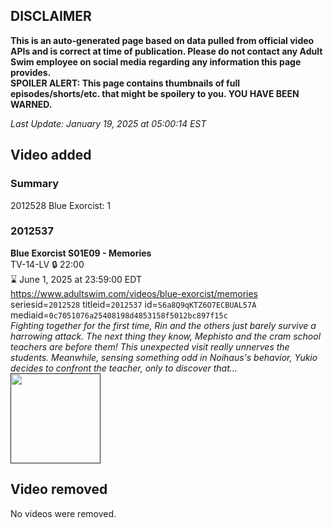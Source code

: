## DISCLAIMER
**This is an auto-generated page based on data pulled from official video APIs and is correct at time of publication. Please do not contact any Adult Swim employee on social media regarding any information this page provides.**  
**SPOILER ALERT: This page contains thumbnails of full episodes/shorts/etc. that might be spoilery to you. YOU HAVE BEEN WARNED.**  

_Last Update: January 19, 2025 at 05:00:14 EST_
## Video added
### Summary
2012528 Blue Exorcist: 1  
### 2012537
**Blue Exorcist S01E09 - Memories**  
TV-14-LV 🔒 22:00  
⌛ June 1, 2025 at 23:59:00 EDT  
https://www.adultswim.com/videos/blue-exorcist/memories  
seriesid=`2012528` titleid=`2012537` id=`S6a8Q9qKTZ6O7ECBUAL57A` mediaid=`0c7051076a25408198d4853158f5012bc897f15c`  
_Fighting together for the first time, Rin and the others just barely survive a harrowing attack. The next thing they know, Mephisto and the cram school teachers are before them! This unexpected visit really unnerves the students. Meanwhile, sensing something odd in Noihaus's behavior, Yukio decides to confront the teacher, only to discover that..._  
<a href=""><img src="" height="144px" /></a>
## Video removed
No videos were removed.  
